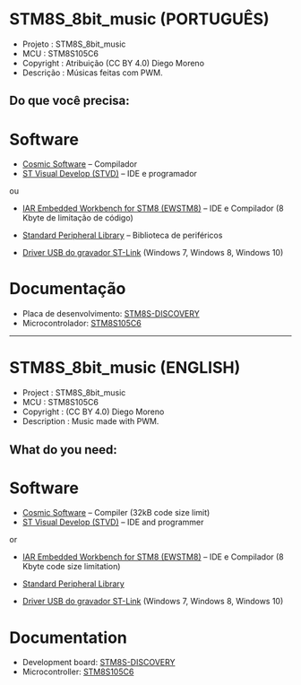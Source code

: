 STM8S_8bit_music (PORTUGUÊS)
==============
- Projeto    : STM8S_8bit_music
- MCU        : STM8S105C6
- Copyright  : Atribuição (CC BY 4.0) Diego Moreno
- Descrição  : Músicas feitas com PWM.

Do que você precisa:
--------------
# **Software**
- [Cosmic Software](http://www.cosmicsoftware.com/download_stm8_32k.php) – Compilador
- [ST Visual Develop (STVD)](http://www.st.com/en/development-tools/stvd-stm8.html) – IDE e programador

ou
- [IAR Embedded Workbench for STM8 (EWSTM8)](https://www.iar.com/iar-embedded-workbench/#!?architecture=STM8&currentTab=overview) – IDE e Compilador (8 Kbyte de limitação de código)

- [Standard Peripheral Library](http://www.st.com/en/embedded-software/stsw-stm8069.html) – Biblioteca de periféricos
- [Driver USB do gravador ST-Link](http://www.st.com/en/embedded-software/stsw-link009.html) (Windows 7, Windows 8, Windows 10)

# **Documentação**
- Placa de desenvolvimento: [STM8S-DISCOVERY](http://www.st.com/en/evaluation-tools/stm8s-discovery.html)
- Microcontrolador: [STM8S105C6](http://www.st.com/en/microcontrollers/stm8s105c6.html)

---------------------------------------------------------------------------------

STM8S_8bit_music (ENGLISH)
==============
- Project     : STM8S_8bit_music
- MCU         : STM8S105C6
- Copyright   : (CC BY 4.0) Diego Moreno
- Description : Music made with PWM.

What do you need:
--------------
# **Software**
- [Cosmic Software](http://www.cosmicsoftware.com/download_stm8_32k.php) – Compiler (32kB code size limit)
- [ST Visual Develop (STVD)](http://www.st.com/en/development-tools/stvd-stm8.html) – IDE and programmer

or
- [IAR Embedded Workbench for STM8 (EWSTM8)](https://www.iar.com/iar-embedded-workbench/#!?architecture=STM8&currentTab=overview) – IDE e Compilador (8 Kbyte code size limitation)

- [Standard Peripheral Library](http://www.st.com/en/embedded-software/stsw-stm8069.html)
- [Driver USB do gravador ST-Link](http://www.st.com/en/embedded-software/stsw-link009.html) (Windows 7, Windows 8, Windows 10)

# **Documentation**
- Development board: [STM8S-DISCOVERY](http://www.st.com/en/evaluation-tools/stm8s-discovery.html)
- Microcontroller: [STM8S105C6](http://www.st.com/en/microcontrollers/stm8s105c6.html)